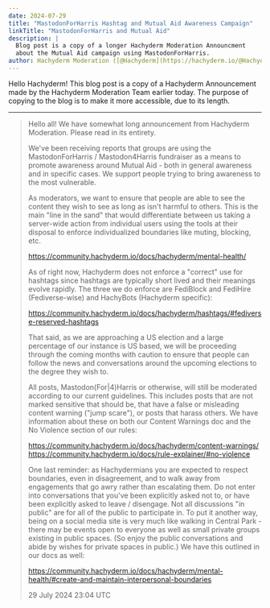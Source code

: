 ```yaml
---
date: 2024-07-29
title: "MastodonForHarris Hashtag and Mutual Aid Awareness Campaign"
linkTitle: "MastodonForHarris and Mutual Aid"
description: |
  Blog post is a copy of a longer Hachyderm Moderation Announcment
  about the Mutual Aid campaign using MastodonForHarris.
author: Hachyderm Moderation ([@Hachyderm](https://hachyderm.io/@Hachyderm))
---
```


Hello Hachyderm! This blog post is a copy of a Hachyderm
Announcement made by the Hachyderm Moderation Team earlier today.
The purpose of copying to the blog is to make it more accessible,
due to its length.

---

> Hello all! We have somewhat long announcement from Hachyderm Moderation. Please read in its entirety.
> 
> We've been receiving reports that groups are using the MastodonForHarris / Mastodon4Harris fundraiser as a means to promote awareness around Mutual Aid - both in general awareness and in specific cases. We support people trying to bring awareness to the most vulnerable.
> 
> As moderators, we want to ensure that people are able to see the content they wish to see as long as isn't harmful to others. This is the main "line in the sand" that would differentiate between us taking a server-wide action from individual users using the tools at their disposal to enforce individualized boundaries like muting, blocking, etc.
> 
> https://community.hachyderm.io/docs/hachyderm/mental-health/
> 
> As of right now, Hachyderm does not enforce a "correct" use for hashtags since hashtags are typically short lived and their meanings evolve rapidly. The three we do enforce are FediBlock and FediHire (Fediverse-wise) and HachyBots (Hachyderm specific):
> 
> https://community.hachyderm.io/docs/hachyderm/hashtags/#fediverse-reserved-hashtags
> 
> That said, as we are approaching a US election and a large percentage of our instance is US based, we will be proceeding through the coming months with caution to ensure that people can follow the news and conversations around the upcoming elections to the degree they wish to.
> 
> All posts, Mastodon(For|4)Harris or otherwise, will still be moderated according to our current guidelines. This includes posts that are not marked sensitive that should be, that have a false or misleading content warning ("jump scare"), or posts that harass others. We have information about these on both our Content Warnings doc and the No Violence section of our rules:
> 
> https://community.hachyderm.io/docs/hachyderm/content-warnings/
> https://community.hachyderm.io/docs/rule-explainer/#no-violence
> 
> One last reminder: as Hachydermians you are expected to respect boundaries, even in disagreement, and to walk away from engagements that go awry rather than escalating them. Do not enter into conversations that you've been explicitly asked not to, or have been explicitly asked to leave / disengage. Not all discussions "in public" are for all of the public to participate in. To put it another way, being on a social media site is very much like walking in Central Park - there may be events open to everyone as well as small private groups existing in public spaces. (So enjoy the public conversations and abide by wishes for private spaces in public.) We have this outlined in our docs as well:
> 
> https://community.hachyderm.io/docs/hachyderm/mental-health/#create-and-maintain-interpersonal-boundaries
> 
> 29 July 2024 23:04 UTC
